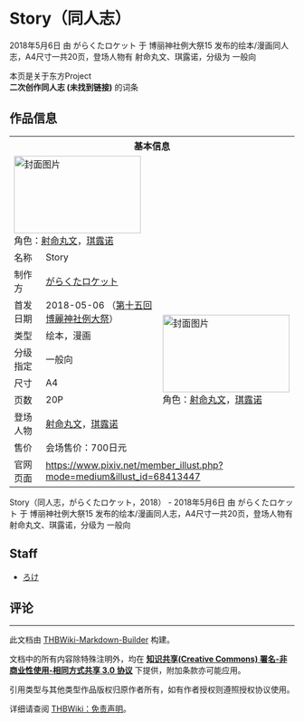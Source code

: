 # Story（同人志）

<!-- source html: G:\repos\THBWiki-Markdown-Builder\THBWikiMarkdown\Temp\main\d\d6\ns0%3AStory%EF%BC%88%E5%90%8C%E4%BA%BA%E5%BF%97%EF%BC%89.html -->

2018年5月6日 由 がらくたロケット 于 博丽神社例大祭15 发布的绘本/漫画同人志，A4尺寸一共20页，登场人物有 射命丸文、琪露诺，分级为 一般向

本页是关于东方Project  
 **二次创作同人志 (未找到链接)** 的词条
## 作品信息

<table><tbody><tr><th colspan="3">基本信息</th></tr><tr><td class="cover-artwork-mobile" colspan="2"><a href="./文件-Story（同人志）封面.jpg.md" class="image" title="封面图片"><img alt="封面图片" src="https://upload.thwiki.cc/thumb/b/b4/Story%EF%BC%88%E5%90%8C%E4%BA%BA%E5%BF%97%EF%BC%89%E5%B0%81%E9%9D%A2.jpg/224px-Story%EF%BC%88%E5%90%8C%E4%BA%BA%E5%BF%97%EF%BC%89%E5%B0%81%E9%9D%A2.jpg" decoding="async" loading="lazy" width="224" height="137" srcset="https://upload.thwiki.cc/thumb/b/b4/Story%EF%BC%88%E5%90%8C%E4%BA%BA%E5%BF%97%EF%BC%89%E5%B0%81%E9%9D%A2.jpg/336px-Story%EF%BC%88%E5%90%8C%E4%BA%BA%E5%BF%97%EF%BC%89%E5%B0%81%E9%9D%A2.jpg 1.5x, https://upload.thwiki.cc/thumb/b/b4/Story%EF%BC%88%E5%90%8C%E4%BA%BA%E5%BF%97%EF%BC%89%E5%B0%81%E9%9D%A2.jpg/448px-Story%EF%BC%88%E5%90%8C%E4%BA%BA%E5%BF%97%EF%BC%89%E5%B0%81%E9%9D%A2.jpg 2x" data-file-width="1200" data-file-height="735"></a><div class="cover-char">角色：<a href="./射命丸文.md" title="射命丸文">射命丸文</a>，<a href="./琪露诺.md" title="琪露诺">琪露诺</a></div></td>
</tr><tr><td class="label">名称</td><td colspan="2"> Story </td></tr><tr><td class="label">制作方</td><td><a href="./がらくたロケット.md" title="がらくたロケット">がらくたロケット</a></td><td class="cover-artwork" rowspan="8" style="min-width:224px;"><a href="./文件-Story（同人志）封面.jpg.md" class="image" title="封面图片"><img alt="封面图片" src="https://upload.thwiki.cc/thumb/b/b4/Story%EF%BC%88%E5%90%8C%E4%BA%BA%E5%BF%97%EF%BC%89%E5%B0%81%E9%9D%A2.jpg/224px-Story%EF%BC%88%E5%90%8C%E4%BA%BA%E5%BF%97%EF%BC%89%E5%B0%81%E9%9D%A2.jpg" decoding="async" loading="lazy" width="224" height="137" srcset="https://upload.thwiki.cc/thumb/b/b4/Story%EF%BC%88%E5%90%8C%E4%BA%BA%E5%BF%97%EF%BC%89%E5%B0%81%E9%9D%A2.jpg/336px-Story%EF%BC%88%E5%90%8C%E4%BA%BA%E5%BF%97%EF%BC%89%E5%B0%81%E9%9D%A2.jpg 1.5x, https://upload.thwiki.cc/thumb/b/b4/Story%EF%BC%88%E5%90%8C%E4%BA%BA%E5%BF%97%EF%BC%89%E5%B0%81%E9%9D%A2.jpg/448px-Story%EF%BC%88%E5%90%8C%E4%BA%BA%E5%BF%97%EF%BC%89%E5%B0%81%E9%9D%A2.jpg 2x" data-file-width="1200" data-file-height="735"></a><div class="cover-char">角色：<a href="./射命丸文.md" title="射命丸文">射命丸文</a>，<a href="./琪露诺.md" title="琪露诺">琪露诺</a></div></td>
</tr><tr><td class="label">首发日期</td><td>2018-05-06&#160;（<a href="/展会作品列表?e=%E5%8D%9A%E4%B8%BD%E7%A5%9E%E7%A4%BE%E4%BE%8B%E5%A4%A7%E7%A5%AD%2315">第十五回 博麗神社例大祭</a>）</td></tr><tr><td class="label">类型</td><td>绘本，漫画</td></tr><tr><td class="label">分级指定</td><td>一般向</td></tr><tr><td class="label">尺寸</td><td>A4</td></tr><tr><td class="label">页数</td><td>20P</td></tr><tr><td class="label">登场人物</td><td><a href="./射命丸文.md" title="射命丸文">射命丸文</a>，<a href="./琪露诺.md" title="琪露诺">琪露诺</a></td></tr><tr><td class="label">售价</td><td>会场售价：700日元</td></tr>
<tr><td class="label">官网页面</td><td colspan="2"><a rel="nofollow" class="external free" href="https://www.pixiv.net/member_illust.php?mode=medium&amp;illust_id=68413447">https://www.pixiv.net/member_illust.php?mode=medium&amp;illust_id=68413447</a></td></tr></tbody></table>

Story（同人志，がらくたロケット，2018） - 2018年5月6日 由 がらくたロケット 于 博丽神社例大祭15 发布的绘本/漫画同人志，A4尺寸一共20页，登场人物有 射命丸文、琪露诺，分级为 一般向
## Staff
- [ろけ](./ろけ.md)

## 评论




---

此文档由 [THBWiki-Markdown-Builder](https://github.com/Delsin-Yu/THBWiki-Markdown-Builder) 构建。

文档中的所有内容除特殊注明外，均在 [**知识共享(Creative Commons) 署名-非商业性使用-相同方式共享 3.0 协议**](https://creativecommons.org/licenses/by-sa/3.0/deed.zh-hans) 下提供，附加条款亦可能应用。

引用类型与其他类型作品版权归原作者所有，如有作者授权则遵照授权协议使用。

详细请查阅 [THBWiki：免责声明](https://thbwiki.cc/THBWiki:%E5%85%8D%E8%B4%A3%E5%A3%B0%E6%98%8E)。

